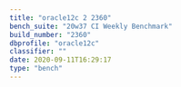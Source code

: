 ```yaml
---
title: "oracle12c 2 2360"
bench_suite: "20w37 CI Weekly Benchmark"
build_number: "2360"
dbprofile: "oracle12c"
classifier: ""
date: 2020-09-11T16:29:17
type: "bench"
---
```

